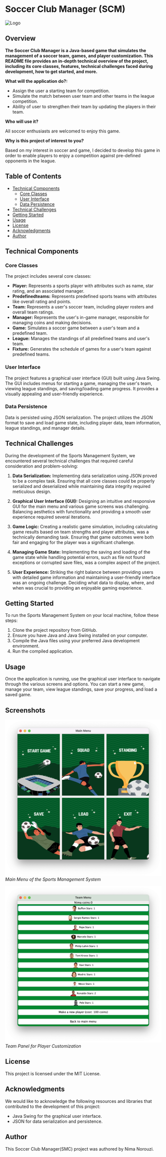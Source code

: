 # Soccer Club Manager (SCM)

![Logo]([data/logo.png])



## Overview

**The Soccer Club Manager is a Java-based game that simulates the management of a soccer team, games, and player customization. This README file provides an in-depth technical overview of the project, including its core classes, features, technical challenges faced during development, how to get started, and more.**

**What will the application do?:**
- Assign the user a starting team for competition.
- Simulate the match between user team and other teams in the league competition.
- Ability of user to strengthen their team by updating the players in their team.

**Who will use it?**

All soccer enthusiasts are welcomed to enjoy this game.

**Why is this project of interest to you?**

Based on my interest in soccer and game, I decided to develop this game in order to enable players to
enjoy a competition against pre-defined opponents in the league.

## Table of Contents
- [Technical Components](#technical-components)
  - [Core Classes](#core-classes)
  - [User Interface](#user-interface)
  - [Data Persistence](#data-persistence)
- [Technical Challenges](#technical-challenges)
- [Getting Started](#getting-started)
- [Usage](#usage)
- [License](#license)
- [Acknowledgments](#acknowledgments)
- [Author](#author)

## Technical Components

### Core Classes

The project includes several core classes:

- **Player:** Represents a sports player with attributes such as name, star rating, and an associated manager.
- **Predefinedteams:** Represents predefined sports teams with attributes like overall rating and points.
- **Team:** Represents a user's soccer team, including player rosters and overall team ratings.
- **Manager:** Represents the user's in-game manager, responsible for managing coins and making decisions.
- **Game:** Simulates a soccer game between a user's team and a predefined team.
- **League:** Manages the standings of all predefined teams and user's team.
- **Fixture:** Generates the schedule of games for a user's team against predefined teams.

### User Interface

The project features a graphical user interface (GUI) built using Java Swing. The GUI includes menus for starting a game, managing the user's team, viewing league standings, and saving/loading game progress. It provides a visually appealing and user-friendly experience.

### Data Persistence

Data is persisted using JSON serialization. The project utilizes the JSON format to save and load game state, including player data, team information, league standings, and manager details.

## Technical Challenges

During the development of the Sports Management System, we encountered several technical challenges that required careful consideration and problem-solving:

1. **Data Serialization:** Implementing data serialization using JSON proved to be a complex task. Ensuring that all core classes could be properly serialized and deserialized while maintaining data integrity required meticulous design.

2. **Graphical User Interface (GUI):** Designing an intuitive and responsive GUI for the main menu and various game screens was challenging. Balancing aesthetics with functionality and providing a smooth user experience required several iterations.

3. **Game Logic:** Creating a realistic game simulation, including calculating game results based on team strengths and player attributes, was a technically demanding task. Ensuring that game outcomes were both fair and engaging for the player was a significant challenge.

4. **Managing Game State:** Implementing the saving and loading of the game state while handling potential errors, such as file not found exceptions or corrupted save files, was a complex aspect of the project.

5. **User Experience:** Striking the right balance between providing users with detailed game information and maintaining a user-friendly interface was an ongoing challenge. Deciding what data to display, where, and when was crucial to providing an enjoyable gaming experience.

## Getting Started
To run the Sports Management System on your local machine, follow these steps:

1. Clone the project repository from GitHub.
2. Ensure you have Java and Java Swing installed on your computer.
3. Compile the Java files using your preferred Java development environment.
4. Run the compiled application.

## Usage

Once the application is running, use the graphical user interface to navigate through the various screens and options. You can start a new game, manage your team, view league standings, save your progress, and load a saved game.

## Screenshots
![Main Menu](data/Main.png)
*Main Menu of the Sports Management System*

![Team Panel](data/Team.png)
*Team Panel for Player Customization*


## License

This project is licensed under the MIT License.

## Acknowledgments

We would like to acknowledge the following resources and libraries that contributed to the development of this project:

- Java Swing for the graphical user interface.
- JSON for data serialization and persistence.

## Author
This Soccer Club Manager(SMC) project was authored by Nima Norouzi.





